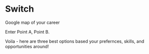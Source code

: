 # Switch

Google map of your career

Enter Point A, Point B.

Voila - here are three best options based your prefernces, skills, and opportunities around!
